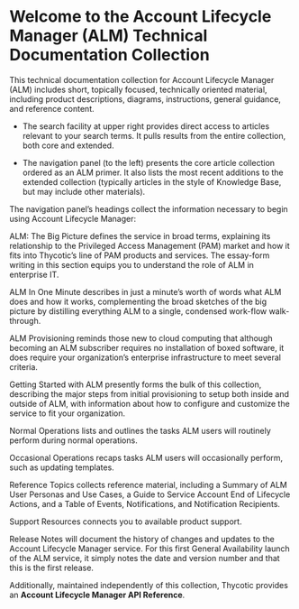 ﻿[title]: # (ALM Technicals Collection)
[tags]: # (Account Lifecycle Manager,ALM,)
[priority]: # (1000)

# Welcome to the Account Lifecycle Manager (ALM) Technical Documentation Collection

This technical documentation collection for Account Lifecycle Manager (ALM) includes short, topically focused, technically oriented material, including product descriptions, diagrams, instructions, general guidance, and reference content.

* The search facility at upper right provides direct access to articles relevant to your search terms. It pulls results from the entire collection, both core and extended.

* The navigation panel (to the left) presents the core article collection ordered as an ALM primer. It also lists the most recent additions to the extended collection (typically articles in the style of Knowledge Base, but may include other materials).

The navigation panel’s headings collect the information necessary to begin using Account Lifecycle Manager:

ALM: The Big Picture defines the service in broad terms, explaining its relationship to the Privileged Access Management (PAM) market and how it fits into Thycotic’s line of PAM products and services. The essay-form writing in this section equips you to understand the role of ALM in enterprise IT.

ALM In One Minute describes in just a minute’s worth of words what ALM does and how it works, complementing the broad sketches of the big picture by distilling everything ALM to a single, condensed work-flow walk-through.

ALM Provisioning reminds those new to cloud computing that although becoming an ALM subscriber requires no installation of boxed software, it does require your organization’s enterprise infrastructure to meet several criteria.

Getting Started with ALM presently forms the bulk of this collection, describing the major steps from initial provisioning to setup both inside and outside of ALM, with information about how to configure and customize the service to fit your organization.

Normal Operations lists and outlines the tasks ALM users will routinely perform during normal operations.

Occasional Operations recaps tasks ALM users will occasionally perform, such as updating templates.

Reference Topics collects reference material, including a Summary of ALM User Personas and Use Cases, a Guide to Service Account End of Lifecycle Actions, and a Table of Events, Notifications, and Notification Recipients.

Support Resources connects you to available product support.

Release Notes will document the history of changes and updates to the Account Lifecycle Manager service. For this first General Availability launch of the ALM service, it simply notes the date and version number and that this is the first release.

Additionally, maintained independently of this collection, Thycotic provides an **Account Lifecycle Manager API Reference**.



